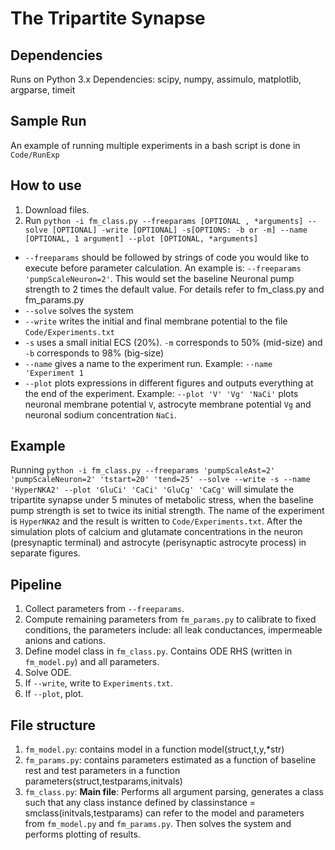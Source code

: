 # The Tripartite Synapse

## Dependencies
Runs on Python 3.x
Dependencies: scipy, numpy, assimulo, matplotlib, argparse, timeit

## Sample Run
An example of running multiple experiments in a bash script is done in `Code/RunExp`

## How to use 
1. Download files.
2. Run `python -i fm_class.py --freeparams [OPTIONAL , *arguments] --solve [OPTIONAL] -write [OPTIONAL] -s[OPTIONS: -b or -m] --name [OPTIONAL, 1 argument] --plot [OPTIONAL, *arguments]`
* `--freeparams` should be followed by strings of code you would like to execute before parameter calculation. An example is: `--freeparams 'pumpScaleNeuron=2'`. This would set the baseline Neuronal pump strength to 2 times the default value. For details refer to fm_class.py and fm_params.py
* `--solve` solves the system
* `--write` writes the initial and final membrane potential to the file `Code/Experiments.txt`
* `-s` uses a small initial ECS (20%). `-m` corresponds to 50% (mid-size) and `-b` corresponds to 98%
 (big-size)
* `--name` gives a name to the experiment run. Example: `--name 'Experiment 1`
* `--plot` plots expressions in different figures and outputs everything at the end of the experiment. Example: `--plot 'V' 'Vg' 'NaCi'` plots neuronal membrane potential `V`, astrocyte membrane potential `Vg` and neuronal sodium concentration `NaCi`.

## Example
Running 
`python -i fm_class.py --freeparams 'pumpScaleAst=2' 'pumpScaleNeuron=2' 'tstart=20' 'tend=25' --solve --write -s --name 'HyperNKA2' --plot 'GluCi' 'CaCi' 'GluCg' 'CaCg'`
will simulate the tripartite synapse under 5 minutes of metabolic stress, when the baseline pump strength is set to twice its initial strength. The name of the experiment is `HyperNKA2` and the result is written to `Code/Experiments.txt`. After the simulation plots of calcium and glutamate concentrations in the neuron (presynaptic terminal) and astrocyte (perisynaptic astrocyte process) in separate figures. 

## Pipeline
1. Collect parameters from `--freeparams`.
2. Compute remaining parameters from `fm_params.py` to calibrate to fixed conditions, the parameters include: all leak conductances, impermeable anions and cations.
3. Define model class in `fm_class.py`. Contains ODE RHS (written in `fm_model.py`) and all parameters.
4. Solve ODE.
5. If `--write`, write to `Experiments.txt`.
6. If `--plot`, plot.

## File structure
1. `fm_model.py`: contains model in a function model(struct,t,y,*str)
2. `fm_params.py`: contains parameters estimated as a function of baseline rest and test parameters in a function parameters(struct,testparams,initvals)
3. `fm_class.py`: **Main file**: Performs all argument parsing, generates a class such that any class instance defined by classinstance = smclass(initvals,testparams) can refer to the model and parameters from `fm_model.py` and `fm_params.py`. Then solves the system and performs plotting of results.

